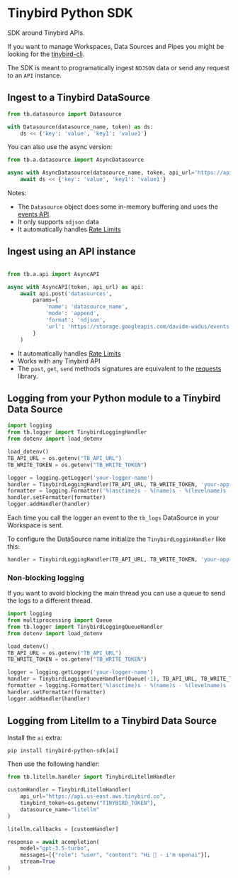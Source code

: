 # Tinybird Python SDK

SDK around Tinybird APIs.

If you want to manage Workspaces, Data Sources and Pipes you might be looking for the [tinybird-cli](https://pypi.org/project/tinybird-cli/).

The SDK is meant to programatically ingest `NDJSON` data or send any request to an `API` instance.

## Ingest to a Tinybird DataSource

```python
from tb.datasource import Datasource

with Datasource(datasource_name, token) as ds:
    ds << {'key': 'value', 'key1': 'value1'}
```

You can also use the async version:

```python
from tb.a.datasource import AsyncDatasource

async with AsyncDatasource(datasource_name, token, api_url='https://api.us-east.tinybird.co') as ds:
    await ds << {'key': 'value', 'key1': 'value1'}
```

Notes:
- The `Datasource` object does some in-memory buffering and uses the [events API](https://www.tinybird.co/docs/v2/get-data-in/events-api). 
- It only supports `ndjson` data
- It automatically handles [Rate Limits](https://www.tinybird.co/docs/get-started/plans/limits#ingestion-limits-api)

## Ingest using an API instance

```python

from tb.a.api import AsyncAPI

async with AsyncAPI(token, api_url) as api:
    await api.post('datasources',
        params={
            'name': 'datasource_name',
            'mode': 'append',
            'format': 'ndjson',
            'url': 'https://storage.googleapis.com/davidm-wadus/events.ndjson',
        }
    )
```

- It automatically handles [Rate Limits](https://docs.tinybird.co/api-reference/api-reference.html#limits)
- Works with any Tinybird API
- The `post`, `get`, `send` methods signatures are equivalent to the [requests](https://docs.python-requests.org/en/latest/) library.

## Logging from your Python module to a Tinybird Data Source

```python
import logging
from tb.logger import TinybirdLoggingHandler
from dotenv import load_dotenv

load_dotenv()
TB_API_URL = os.getenv("TB_API_URL")
TB_WRITE_TOKEN = os.getenv("TB_WRITE_TOKEN")

logger = logging.getLogger('your-logger-name')
handler = TinybirdLoggingHandler(TB_API_URL, TB_WRITE_TOKEN, 'your-app-name')
formatter = logging.Formatter('%(asctime)s - %(name)s - %(levelname)s - %(message)s')
handler.setFormatter(formatter)
logger.addHandler(handler)
```

Each time you call the logger an event to the `tb_logs` DataSource in your Workspace is sent.

To configure the DataSource name initialize the `TinybirdLogginHandler` like this:

```python
handler = TinybirdLoggingHandler(TB_API_URL, TB_WRITE_TOKEN, 'your-app-name', ds_name="your_tb_ds_name")
```

### Non-blocking logging

If you want to avoid blocking the main thread you can use a queue to send the logs to a different thread.

```python
import logging
from multiprocessing import Queue
from tb.logger import TinybirdLoggingQueueHandler
from dotenv import load_dotenv

load_dotenv()
TB_API_URL = os.getenv("TB_API_URL")
TB_WRITE_TOKEN = os.getenv("TB_WRITE_TOKEN")

logger = logging.getLogger('your-logger-name')
handler = TinybirdLoggingQueueHandler(Queue(-1), TB_API_URL, TB_WRITE_TOKEN, 'your-app-name', ds_name="your_tb_ds_name")
formatter = logging.Formatter('%(asctime)s - %(name)s - %(levelname)s - %(message)s')
handler.setFormatter(formatter)
logger.addHandler(handler)
```

## Logging from Litellm to a Tinybird Data Source

Install the `ai` extra:

```
pip install tinybird-python-sdk[ai]
```

Then use the following handler:

```python
from tb.litellm.handler import TinybirdLitellmHandler

customHandler = TinybirdLitellmHandler(
    api_url="https://api.us-east.aws.tinybird.co", 
    tinybird_token=os.getenv("TINYBIRD_TOKEN"), 
    datasource_name="litellm"
)

litellm.callbacks = [customHandler]

response = await acompletion(
    model="gpt-3.5-turbo", 
    messages=[{"role": "user", "content": "Hi 👋 - i'm openai"}],
    stream=True
)
```
